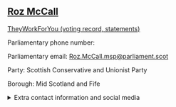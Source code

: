 ## <a href="https://www.parliament.scot/msps/current-and-previous-msps/roz-mccall">Roz McCall</a>

<a href="https://www.theyworkforyou.com/mp/26091/roz_mccall">TheyWorkForYou (voting record, statements)</a> 

Parliamentary phone number:  

Parliamentary email: Roz.McCall.msp@parliament.scot 

Party: Scottish Conservative and Unionist Party 

Borough: Mid Scotland and Fife 

<details><summary>Extra contact information and social media</summary> 
<li>Parliamentary address: The Scottish Parliament, EH99 1SP, Edinburgh</li>
<li>Local office address: 31 Canmore Street, Dunfermline, Fife, KY12 7NU</li>
<li>Local office phone number:</li>
<li>Twitter:</li>
<li>Facebook:</li>
<li>Website:</li>
</details>